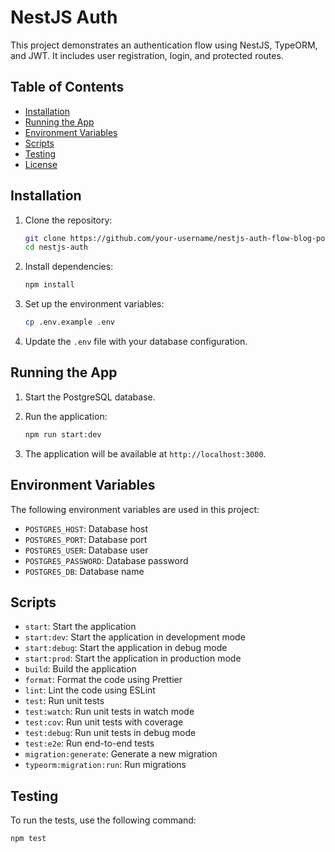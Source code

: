 # NestJS Auth

This project demonstrates an authentication flow using NestJS, TypeORM, and JWT. It includes user registration, login, and protected routes.

## Table of Contents

- [Installation](#installation)
- [Running the App](#running-the-app)
- [Environment Variables](#environment-variables)
- [Scripts](#scripts)
- [Testing](#testing)
- [License](#license)

## Installation

1. Clone the repository:
    ```sh
    git clone https://github.com/your-username/nestjs-auth-flow-blog-post.git
    cd nestjs-auth
    ```

2. Install dependencies:
    ```sh
    npm install
    ```

3. Set up the environment variables:
    ```sh
    cp .env.example .env
    ```

4. Update the `.env` file with your database configuration.

## Running the App

1. Start the PostgreSQL database.

2. Run the application:
    ```sh
    npm run start:dev
    ```

3. The application will be available at `http://localhost:3000`.

## Environment Variables

The following environment variables are used in this project:

- `POSTGRES_HOST`: Database host
- `POSTGRES_PORT`: Database port
- `POSTGRES_USER`: Database user
- `POSTGRES_PASSWORD`: Database password
- `POSTGRES_DB`: Database name

## Scripts

- `start`: Start the application
- `start:dev`: Start the application in development mode
- `start:debug`: Start the application in debug mode
- `start:prod`: Start the application in production mode
- `build`: Build the application
- `format`: Format the code using Prettier
- `lint`: Lint the code using ESLint
- `test`: Run unit tests
- `test:watch`: Run unit tests in watch mode
- `test:cov`: Run unit tests with coverage
- `test:debug`: Run unit tests in debug mode
- `test:e2e`: Run end-to-end tests
- `migration:generate`: Generate a new migration
- `typeorm:migration:run`: Run migrations

## Testing

To run the tests, use the following command:
```sh
npm test